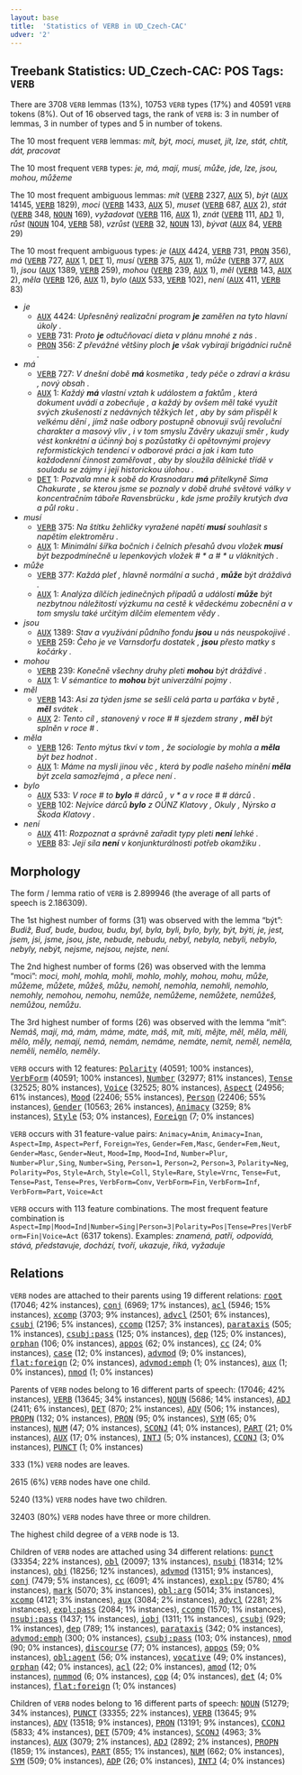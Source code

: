 ```yaml
---
layout: base
title:  'Statistics of VERB in UD_Czech-CAC'
udver: '2'
---
```


## Treebank Statistics: UD_Czech-CAC: POS Tags: `VERB`

There are 3708 `VERB` lemmas (13%), 10753 `VERB` types (17%) and 40591 `VERB` tokens (8%).
Out of 16 observed tags, the rank of `VERB` is: 3 in number of lemmas, 3 in number of types and 5 in number of tokens.

The 10 most frequent `VERB` lemmas: <em>mít, být, moci, muset, jít, lze, stát, chtít, dát, pracovat</em>

The 10 most frequent `VERB` types:  <em>je, má, mají, musí, může, jde, lze, jsou, mohou, můžeme</em>

The 10 most frequent ambiguous lemmas: <em>mít</em> (<tt><a href="cs_cac-pos-VERB.html">VERB</a></tt> 2327, <tt><a href="cs_cac-pos-AUX.html">AUX</a></tt> 5), <em>být</em> (<tt><a href="cs_cac-pos-AUX.html">AUX</a></tt> 14145, <tt><a href="cs_cac-pos-VERB.html">VERB</a></tt> 1829), <em>moci</em> (<tt><a href="cs_cac-pos-VERB.html">VERB</a></tt> 1433, <tt><a href="cs_cac-pos-AUX.html">AUX</a></tt> 5), <em>muset</em> (<tt><a href="cs_cac-pos-VERB.html">VERB</a></tt> 687, <tt><a href="cs_cac-pos-AUX.html">AUX</a></tt> 2), <em>stát</em> (<tt><a href="cs_cac-pos-VERB.html">VERB</a></tt> 348, <tt><a href="cs_cac-pos-NOUN.html">NOUN</a></tt> 169), <em>vyžadovat</em> (<tt><a href="cs_cac-pos-VERB.html">VERB</a></tt> 116, <tt><a href="cs_cac-pos-AUX.html">AUX</a></tt> 1), <em>znát</em> (<tt><a href="cs_cac-pos-VERB.html">VERB</a></tt> 111, <tt><a href="cs_cac-pos-ADJ.html">ADJ</a></tt> 1), <em>růst</em> (<tt><a href="cs_cac-pos-NOUN.html">NOUN</a></tt> 104, <tt><a href="cs_cac-pos-VERB.html">VERB</a></tt> 58), <em>vzrůst</em> (<tt><a href="cs_cac-pos-VERB.html">VERB</a></tt> 32, <tt><a href="cs_cac-pos-NOUN.html">NOUN</a></tt> 13), <em>bývat</em> (<tt><a href="cs_cac-pos-AUX.html">AUX</a></tt> 84, <tt><a href="cs_cac-pos-VERB.html">VERB</a></tt> 29)

The 10 most frequent ambiguous types:  <em>je</em> (<tt><a href="cs_cac-pos-AUX.html">AUX</a></tt> 4424, <tt><a href="cs_cac-pos-VERB.html">VERB</a></tt> 731, <tt><a href="cs_cac-pos-PRON.html">PRON</a></tt> 356), <em>má</em> (<tt><a href="cs_cac-pos-VERB.html">VERB</a></tt> 727, <tt><a href="cs_cac-pos-AUX.html">AUX</a></tt> 1, <tt><a href="cs_cac-pos-DET.html">DET</a></tt> 1), <em>musí</em> (<tt><a href="cs_cac-pos-VERB.html">VERB</a></tt> 375, <tt><a href="cs_cac-pos-AUX.html">AUX</a></tt> 1), <em>může</em> (<tt><a href="cs_cac-pos-VERB.html">VERB</a></tt> 377, <tt><a href="cs_cac-pos-AUX.html">AUX</a></tt> 1), <em>jsou</em> (<tt><a href="cs_cac-pos-AUX.html">AUX</a></tt> 1389, <tt><a href="cs_cac-pos-VERB.html">VERB</a></tt> 259), <em>mohou</em> (<tt><a href="cs_cac-pos-VERB.html">VERB</a></tt> 239, <tt><a href="cs_cac-pos-AUX.html">AUX</a></tt> 1), <em>měl</em> (<tt><a href="cs_cac-pos-VERB.html">VERB</a></tt> 143, <tt><a href="cs_cac-pos-AUX.html">AUX</a></tt> 2), <em>měla</em> (<tt><a href="cs_cac-pos-VERB.html">VERB</a></tt> 126, <tt><a href="cs_cac-pos-AUX.html">AUX</a></tt> 1), <em>bylo</em> (<tt><a href="cs_cac-pos-AUX.html">AUX</a></tt> 533, <tt><a href="cs_cac-pos-VERB.html">VERB</a></tt> 102), <em>není</em> (<tt><a href="cs_cac-pos-AUX.html">AUX</a></tt> 411, <tt><a href="cs_cac-pos-VERB.html">VERB</a></tt> 83)


* <em>je</em>
  * <tt><a href="cs_cac-pos-AUX.html">AUX</a></tt> 4424: <em>Upřesněný realizační program <b>je</b> zaměřen na tyto hlavní úkoly .</em>
  * <tt><a href="cs_cac-pos-VERB.html">VERB</a></tt> 731: <em>Proto <b>je</b> odtučňovací dieta v plánu mnohé z nás .</em>
  * <tt><a href="cs_cac-pos-PRON.html">PRON</a></tt> 356: <em>Z převážné většiny ploch <b>je</b> však vybírají brigádníci ručně .</em>
* <em>má</em>
  * <tt><a href="cs_cac-pos-VERB.html">VERB</a></tt> 727: <em>V dnešní době <b>má</b> kosmetika , tedy péče o zdraví a krásu , nový obsah .</em>
  * <tt><a href="cs_cac-pos-AUX.html">AUX</a></tt> 1: <em>Každý <b>má</b> vlastní vztah k událostem a faktům , která dokument uvádí a zobecňuje , a každý by ovšem měl také využít svých zkušeností z nedávných těžkých let , aby by sám přispěl k velkému dění , jímž naše odbory postupně obnovují svůj revoluční charakter a masový vliv , i v tom smyslu Závěry ukazují směr , kudy vést konkrétní a účinný boj s pozůstatky či opětovnými projevy reformistických tendencí v odborové práci a jak i kam tuto každodenní činnost zaměřovat , aby by sloužila dělnické třídě v souladu se zájmy i její historickou úlohou .</em>
  * <tt><a href="cs_cac-pos-DET.html">DET</a></tt> 1: <em>Pozvala mne k sobě do Krasnodaru <b>má</b> přítelkyně Sima Chakurate , se kterou jsme se poznaly v době druhé světové války v koncentračním táboře Ravensbrücku , kde jsme prožily krutých dva a půl roku .</em>
* <em>musí</em>
  * <tt><a href="cs_cac-pos-VERB.html">VERB</a></tt> 375: <em>Na štítku žehličky vyražené napětí <b>musí</b> souhlasit s napětím elektroměru .</em>
  * <tt><a href="cs_cac-pos-AUX.html">AUX</a></tt> 1: <em>Minimální šířka bočních i čelních přesahů dvou vložek <b>musí</b> být bezpodmínečně u lepenkových vložek # * a # * u vláknitých .</em>
* <em>může</em>
  * <tt><a href="cs_cac-pos-VERB.html">VERB</a></tt> 377: <em>Každá pleť , hlavně normální a suchá , <b>může</b> být dráždivá .</em>
  * <tt><a href="cs_cac-pos-AUX.html">AUX</a></tt> 1: <em>Analýza dílčích jedinečných případů a událostí <b>může</b> být nezbytnou náležitostí výzkumu na cestě k vědeckému zobecnění a v tom smyslu také určitým dílčím elementem vědy .</em>
* <em>jsou</em>
  * <tt><a href="cs_cac-pos-AUX.html">AUX</a></tt> 1389: <em>Stav a využívání půdního fondu <b>jsou</b> u nás neuspokojivé .</em>
  * <tt><a href="cs_cac-pos-VERB.html">VERB</a></tt> 259: <em>Čeho je ve Varnsdorfu dostatek , <b>jsou</b> přesto matky s kočárky .</em>
* <em>mohou</em>
  * <tt><a href="cs_cac-pos-VERB.html">VERB</a></tt> 239: <em>Konečně všechny druhy pleti <b>mohou</b> být dráždivé .</em>
  * <tt><a href="cs_cac-pos-AUX.html">AUX</a></tt> 1: <em>V sémantice to <b>mohou</b> být univerzální pojmy .</em>
* <em>měl</em>
  * <tt><a href="cs_cac-pos-VERB.html">VERB</a></tt> 143: <em>Asi za týden jsme se sešli celá parta u parťáka v bytě , <b>měl</b> svátek .</em>
  * <tt><a href="cs_cac-pos-AUX.html">AUX</a></tt> 2: <em>Tento cíl , stanovený v roce # # sjezdem strany , <b>měl</b> být splněn v roce # .</em>
* <em>měla</em>
  * <tt><a href="cs_cac-pos-VERB.html">VERB</a></tt> 126: <em>Tento mýtus tkví v tom , že sociologie by mohla a <b>měla</b> být bez hodnot .</em>
  * <tt><a href="cs_cac-pos-AUX.html">AUX</a></tt> 1: <em>Máme na mysli jinou věc , která by podle našeho mínění <b>měla</b> být zcela samozřejmá , a přece není .</em>
* <em>bylo</em>
  * <tt><a href="cs_cac-pos-AUX.html">AUX</a></tt> 533: <em>V roce # to <b>bylo</b> # dárců , v * a v roce # # dárců .</em>
  * <tt><a href="cs_cac-pos-VERB.html">VERB</a></tt> 102: <em>Nejvíce dárců <b>bylo</b> z OÚNZ Klatovy , Okuly , Nýrsko a Škoda Klatovy .</em>
* <em>není</em>
  * <tt><a href="cs_cac-pos-AUX.html">AUX</a></tt> 411: <em>Rozpoznat a správně zařadit typy pleti <b>není</b> lehké .</em>
  * <tt><a href="cs_cac-pos-VERB.html">VERB</a></tt> 83: <em>Její síla <b>není</b> v konjunkturálnosti potřeb okamžiku .</em>

## Morphology

The form / lemma ratio of `VERB` is 2.899946 (the average of all parts of speech is 2.186309).

The 1st highest number of forms (31) was observed with the lemma “být”: <em>Budiž, Buď, bude, budou, budu, byl, byla, byli, bylo, byly, být, býti, je, jest, jsem, jsi, jsme, jsou, jste, nebude, nebudu, nebyl, nebyla, nebyli, nebylo, nebyly, nebýt, nejsme, nejsou, nejste, není</em>.

The 2nd highest number of forms (26) was observed with the lemma “moci”: <em>moci, mohl, mohla, mohli, mohlo, mohly, mohou, mohu, může, můžeme, můžete, můžeš, můžu, nemohl, nemohla, nemohli, nemohlo, nemohly, nemohou, nemohu, nemůže, nemůžeme, nemůžete, nemůžeš, nemůžou, nemůžu</em>.

The 3rd highest number of forms (26) was observed with the lemma “mít”: <em>Nemáš, mají, má, mám, máme, máte, máš, mít, míti, mějte, měl, měla, měli, mělo, měly, nemají, nemá, nemám, nemáme, nemáte, nemít, neměl, neměla, neměli, nemělo, neměly</em>.

`VERB` occurs with 12 features: <tt><a href="cs_cac-feat-Polarity.html">Polarity</a></tt> (40591; 100% instances), <tt><a href="cs_cac-feat-VerbForm.html">VerbForm</a></tt> (40591; 100% instances), <tt><a href="cs_cac-feat-Number.html">Number</a></tt> (32977; 81% instances), <tt><a href="cs_cac-feat-Tense.html">Tense</a></tt> (32525; 80% instances), <tt><a href="cs_cac-feat-Voice.html">Voice</a></tt> (32525; 80% instances), <tt><a href="cs_cac-feat-Aspect.html">Aspect</a></tt> (24956; 61% instances), <tt><a href="cs_cac-feat-Mood.html">Mood</a></tt> (22406; 55% instances), <tt><a href="cs_cac-feat-Person.html">Person</a></tt> (22406; 55% instances), <tt><a href="cs_cac-feat-Gender.html">Gender</a></tt> (10563; 26% instances), <tt><a href="cs_cac-feat-Animacy.html">Animacy</a></tt> (3259; 8% instances), <tt><a href="cs_cac-feat-Style.html">Style</a></tt> (53; 0% instances), <tt><a href="cs_cac-feat-Foreign.html">Foreign</a></tt> (7; 0% instances)

`VERB` occurs with 31 feature-value pairs: `Animacy=Anim`, `Animacy=Inan`, `Aspect=Imp`, `Aspect=Perf`, `Foreign=Yes`, `Gender=Fem,Masc`, `Gender=Fem,Neut`, `Gender=Masc`, `Gender=Neut`, `Mood=Imp`, `Mood=Ind`, `Number=Plur`, `Number=Plur,Sing`, `Number=Sing`, `Person=1`, `Person=2`, `Person=3`, `Polarity=Neg`, `Polarity=Pos`, `Style=Arch`, `Style=Coll`, `Style=Rare`, `Style=Vrnc`, `Tense=Fut`, `Tense=Past`, `Tense=Pres`, `VerbForm=Conv`, `VerbForm=Fin`, `VerbForm=Inf`, `VerbForm=Part`, `Voice=Act`

`VERB` occurs with 113 feature combinations.
The most frequent feature combination is `Aspect=Imp|Mood=Ind|Number=Sing|Person=3|Polarity=Pos|Tense=Pres|VerbForm=Fin|Voice=Act` (6317 tokens).
Examples: <em>znamená, patří, odpovídá, stává, představuje, dochází, tvoří, ukazuje, říká, vyžaduje</em>


## Relations

`VERB` nodes are attached to their parents using 19 different relations: <tt><a href="cs_cac-dep-root.html">root</a></tt> (17046; 42% instances), <tt><a href="cs_cac-dep-conj.html">conj</a></tt> (6969; 17% instances), <tt><a href="cs_cac-dep-acl.html">acl</a></tt> (5946; 15% instances), <tt><a href="cs_cac-dep-xcomp.html">xcomp</a></tt> (3703; 9% instances), <tt><a href="cs_cac-dep-advcl.html">advcl</a></tt> (2501; 6% instances), <tt><a href="cs_cac-dep-csubj.html">csubj</a></tt> (2196; 5% instances), <tt><a href="cs_cac-dep-ccomp.html">ccomp</a></tt> (1257; 3% instances), <tt><a href="cs_cac-dep-parataxis.html">parataxis</a></tt> (505; 1% instances), <tt><a href="cs_cac-dep-csubj-pass.html">csubj:pass</a></tt> (125; 0% instances), <tt><a href="cs_cac-dep-dep.html">dep</a></tt> (125; 0% instances), <tt><a href="cs_cac-dep-orphan.html">orphan</a></tt> (106; 0% instances), <tt><a href="cs_cac-dep-appos.html">appos</a></tt> (62; 0% instances), <tt><a href="cs_cac-dep-cc.html">cc</a></tt> (24; 0% instances), <tt><a href="cs_cac-dep-case.html">case</a></tt> (12; 0% instances), <tt><a href="cs_cac-dep-advmod.html">advmod</a></tt> (9; 0% instances), <tt><a href="cs_cac-dep-flat-foreign.html">flat:foreign</a></tt> (2; 0% instances), <tt><a href="cs_cac-dep-advmod-emph.html">advmod:emph</a></tt> (1; 0% instances), <tt><a href="cs_cac-dep-aux.html">aux</a></tt> (1; 0% instances), <tt><a href="cs_cac-dep-nmod.html">nmod</a></tt> (1; 0% instances)

Parents of `VERB` nodes belong to 16 different parts of speech:  (17046; 42% instances), <tt><a href="cs_cac-pos-VERB.html">VERB</a></tt> (13645; 34% instances), <tt><a href="cs_cac-pos-NOUN.html">NOUN</a></tt> (5686; 14% instances), <tt><a href="cs_cac-pos-ADJ.html">ADJ</a></tt> (2411; 6% instances), <tt><a href="cs_cac-pos-DET.html">DET</a></tt> (870; 2% instances), <tt><a href="cs_cac-pos-ADV.html">ADV</a></tt> (506; 1% instances), <tt><a href="cs_cac-pos-PROPN.html">PROPN</a></tt> (132; 0% instances), <tt><a href="cs_cac-pos-PRON.html">PRON</a></tt> (95; 0% instances), <tt><a href="cs_cac-pos-SYM.html">SYM</a></tt> (65; 0% instances), <tt><a href="cs_cac-pos-NUM.html">NUM</a></tt> (47; 0% instances), <tt><a href="cs_cac-pos-SCONJ.html">SCONJ</a></tt> (41; 0% instances), <tt><a href="cs_cac-pos-PART.html">PART</a></tt> (21; 0% instances), <tt><a href="cs_cac-pos-AUX.html">AUX</a></tt> (17; 0% instances), <tt><a href="cs_cac-pos-INTJ.html">INTJ</a></tt> (5; 0% instances), <tt><a href="cs_cac-pos-CCONJ.html">CCONJ</a></tt> (3; 0% instances), <tt><a href="cs_cac-pos-PUNCT.html">PUNCT</a></tt> (1; 0% instances)

333 (1%) `VERB` nodes are leaves.

2615 (6%) `VERB` nodes have one child.

5240 (13%) `VERB` nodes have two children.

32403 (80%) `VERB` nodes have three or more children.

The highest child degree of a `VERB` node is 13.

Children of `VERB` nodes are attached using 34 different relations: <tt><a href="cs_cac-dep-punct.html">punct</a></tt> (33354; 22% instances), <tt><a href="cs_cac-dep-obl.html">obl</a></tt> (20097; 13% instances), <tt><a href="cs_cac-dep-nsubj.html">nsubj</a></tt> (18314; 12% instances), <tt><a href="cs_cac-dep-obj.html">obj</a></tt> (18256; 12% instances), <tt><a href="cs_cac-dep-advmod.html">advmod</a></tt> (13151; 9% instances), <tt><a href="cs_cac-dep-conj.html">conj</a></tt> (7479; 5% instances), <tt><a href="cs_cac-dep-cc.html">cc</a></tt> (6091; 4% instances), <tt><a href="cs_cac-dep-expl-pv.html">expl:pv</a></tt> (5780; 4% instances), <tt><a href="cs_cac-dep-mark.html">mark</a></tt> (5070; 3% instances), <tt><a href="cs_cac-dep-obl-arg.html">obl:arg</a></tt> (5014; 3% instances), <tt><a href="cs_cac-dep-xcomp.html">xcomp</a></tt> (4121; 3% instances), <tt><a href="cs_cac-dep-aux.html">aux</a></tt> (3084; 2% instances), <tt><a href="cs_cac-dep-advcl.html">advcl</a></tt> (2281; 2% instances), <tt><a href="cs_cac-dep-expl-pass.html">expl:pass</a></tt> (2084; 1% instances), <tt><a href="cs_cac-dep-ccomp.html">ccomp</a></tt> (1570; 1% instances), <tt><a href="cs_cac-dep-nsubj-pass.html">nsubj:pass</a></tt> (1437; 1% instances), <tt><a href="cs_cac-dep-iobj.html">iobj</a></tt> (1311; 1% instances), <tt><a href="cs_cac-dep-csubj.html">csubj</a></tt> (929; 1% instances), <tt><a href="cs_cac-dep-dep.html">dep</a></tt> (789; 1% instances), <tt><a href="cs_cac-dep-parataxis.html">parataxis</a></tt> (342; 0% instances), <tt><a href="cs_cac-dep-advmod-emph.html">advmod:emph</a></tt> (300; 0% instances), <tt><a href="cs_cac-dep-csubj-pass.html">csubj:pass</a></tt> (103; 0% instances), <tt><a href="cs_cac-dep-nmod.html">nmod</a></tt> (90; 0% instances), <tt><a href="cs_cac-dep-discourse.html">discourse</a></tt> (77; 0% instances), <tt><a href="cs_cac-dep-appos.html">appos</a></tt> (59; 0% instances), <tt><a href="cs_cac-dep-obl-agent.html">obl:agent</a></tt> (56; 0% instances), <tt><a href="cs_cac-dep-vocative.html">vocative</a></tt> (49; 0% instances), <tt><a href="cs_cac-dep-orphan.html">orphan</a></tt> (42; 0% instances), <tt><a href="cs_cac-dep-acl.html">acl</a></tt> (22; 0% instances), <tt><a href="cs_cac-dep-amod.html">amod</a></tt> (12; 0% instances), <tt><a href="cs_cac-dep-nummod.html">nummod</a></tt> (6; 0% instances), <tt><a href="cs_cac-dep-cop.html">cop</a></tt> (4; 0% instances), <tt><a href="cs_cac-dep-det.html">det</a></tt> (4; 0% instances), <tt><a href="cs_cac-dep-flat-foreign.html">flat:foreign</a></tt> (1; 0% instances)

Children of `VERB` nodes belong to 16 different parts of speech: <tt><a href="cs_cac-pos-NOUN.html">NOUN</a></tt> (51279; 34% instances), <tt><a href="cs_cac-pos-PUNCT.html">PUNCT</a></tt> (33355; 22% instances), <tt><a href="cs_cac-pos-VERB.html">VERB</a></tt> (13645; 9% instances), <tt><a href="cs_cac-pos-ADV.html">ADV</a></tt> (13518; 9% instances), <tt><a href="cs_cac-pos-PRON.html">PRON</a></tt> (13191; 9% instances), <tt><a href="cs_cac-pos-CCONJ.html">CCONJ</a></tt> (5833; 4% instances), <tt><a href="cs_cac-pos-DET.html">DET</a></tt> (5709; 4% instances), <tt><a href="cs_cac-pos-SCONJ.html">SCONJ</a></tt> (4963; 3% instances), <tt><a href="cs_cac-pos-AUX.html">AUX</a></tt> (3079; 2% instances), <tt><a href="cs_cac-pos-ADJ.html">ADJ</a></tt> (2892; 2% instances), <tt><a href="cs_cac-pos-PROPN.html">PROPN</a></tt> (1859; 1% instances), <tt><a href="cs_cac-pos-PART.html">PART</a></tt> (855; 1% instances), <tt><a href="cs_cac-pos-NUM.html">NUM</a></tt> (662; 0% instances), <tt><a href="cs_cac-pos-SYM.html">SYM</a></tt> (509; 0% instances), <tt><a href="cs_cac-pos-ADP.html">ADP</a></tt> (26; 0% instances), <tt><a href="cs_cac-pos-INTJ.html">INTJ</a></tt> (4; 0% instances)

